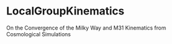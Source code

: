 # LocalGroupKinematics
On the Convergence of the Milky Way and M31 Kinematics from Cosmological Simulations
